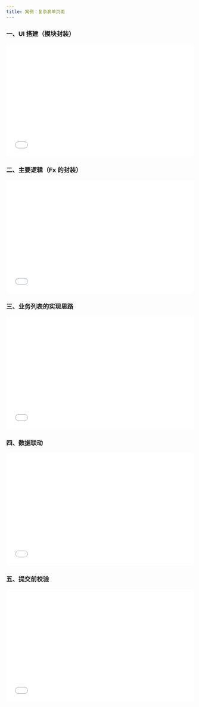 ```yaml
---
title: 案例：复杂表单页面
---
```


### 一、UI 搭建（模块封装）

<div style="position: relative; padding: 30% 45%;">
  <iframe style="position: absolute; width: 100%; height: 100%; left: 0; top: 0;" src="//player.bilibili.com/player.html?aid=1003448020&bvid=BV1nx4y1h7zA&cid=1511007713&p=1" frameborder="no" scrolling="no"> </iframe>
</div>

### 二、主要逻辑（Fx 的封装）

<div style="position: relative; padding: 30% 45%;">
  <iframe style="position: absolute; width: 100%; height: 100%; left: 0; top: 0;" src="//player.bilibili.com/player.html?aid=1253449993&bvid=BV1hJ4m1H7ME&cid=1511007715&p=1" frameborder="no" scrolling="no"> </iframe>
</div>

### 三、业务列表的实现思路

<div style="position: relative; padding: 30% 45%;">
  <iframe style="position: absolute; width: 100%; height: 100%; left: 0; top: 0;" src="//player.bilibili.com/player.html?aid=1903449291&bvid=BV1Zm41117YS&cid=1511007719&p=1" frameborder="no" scrolling="no"> </iframe>
</div>

### 四、数据联动

<div style="position: relative; padding: 30% 45%;">
  <iframe style="position: absolute; width: 100%; height: 100%; left: 0; top: 0;" src="//player.bilibili.com/player.html?aid=1253283891&bvid=BV1JJ4m1W7pZ&cid=1511007720&p=1" frameborder="no" scrolling="no"> </iframe>
</div>

### 五、提交前校验

<div style="position: relative; padding: 30% 45%;">
  <iframe style="position: absolute; width: 100%; height: 100%; left: 0; top: 0;" src="//player.bilibili.com/player.html?aid=1253283891&bvid=BV1JJ4m1W7pZ&cid=1511007720&p=1" frameborder="no" scrolling="no"> </iframe>
</div>
